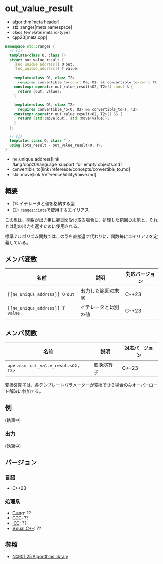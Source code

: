 # out_value_result
* algorithm[meta header]
* std::ranges[meta namespace]
* class template[meta id-type]
* cpp23[meta cpp]

```cpp
namespace std::ranges {
  // (1)
  template<class O, class T>
  struct out_value_result {
    [[no_unique_address]] O out;
    [[no_unique_address]] T value;
 
    template<class O2, class T2>
      requires convertible_to<const O&, O2> && convertible_to<const T&, T2>
    constexpr operator out_value_result<O2, T2>() const & {
      return {out, value};
    }
 
    template<class O2, class T2>
      requires convertible_to<O, O2> && convertible_to<T, T2>
    constexpr operator out_value_result<O2, T2>() && {
      return {std::move(out), std::move(value)};
    }
  };

  // (2)
  template< class O, class T >
  using iota_result = out_value_result<O, T>;
}
```
* no_unique_address[link /lang/cpp20/language_support_for_empty_objects.md]
* convertible_to[link /reference/concepts/convertible_to.md]
* std::move[link /reference/utility/move.md]

## 概要
* (1): イテレータと値を格納する型
* (2): [`ranges::iota`](/reference/numeric/ranges_iota.md)で使用するエイリアス

この型は、関数が出力用に範囲を受け取る場合に、処理した範囲の末尾と、それとは別の出力を返すために使用される。

標準アルゴリズム関数ではこの型を直接返す代わりに、関数毎にエイリアスを定義している。


## メンバ変数

| 名前                            | 説明                 | 対応バージョン |
|---------------------------------|----------------------|----------------|
| `[[no_unique_address]] O out`   | 出力した範囲の末尾   | C++23          |
| `[[no_unique_address]] T value` | イテレータとは別の値 | C++23          |


## メンバ関数

| 名前                                | 説明           | 対応バージョン |
|-------------------------------------|----------------|----------------|
| `operator out_value_result<O2, T2>` | 変換演算子     | C++23          |

変換演算子は、各テンプレートパラメーターが変換できる場合のみオーバーロード解決に参加する。

## 例
(執筆中)

### 出力
(執筆中)

## バージョン
### 言語
- C++23

### 処理系
- [Clang](/implementation.md#clang): ??
- [GCC](/implementation.md#gcc): ??
- [ICC](/implementation.md#icc): ??
- [Visual C++](/implementation.md#visual_cpp): ??

## 参照
- [N4901 25 Algorithms library](https://timsong-cpp.github.io/cppwp/algorithms)

